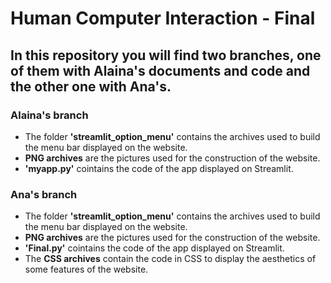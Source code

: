 # Human Computer Interaction - Final
## In this repository you will find two branches, one of them with Alaina's documents and code and the other one with Ana's.

### Alaina's branch

- The folder **'streamlit_option_menu'** contains the archives used to build the menu bar displayed on the website.
- **PNG archives** are the pictures used for the construction of the website.
- **'myapp.py'** cointains the code of the app displayed on Streamlit.

### Ana's branch

- The folder **'streamlit_option_menu'** contains the archives used to build the menu bar displayed on the website.
- **PNG archives** are the pictures used for the construction of the website.
- **'Final.py'** cointains the code of the app displayed on Streamlit.
- The **CSS archives** contain the code in CSS to display the aesthetics of some features of the website.
